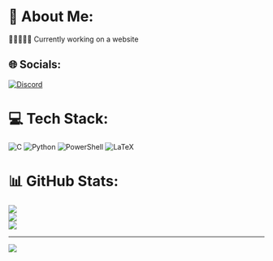 # 💫 About Me:
👩🏻‍💻🇲🇦 Currently working on a website


## 🌐 Socials:
[![Discord](https://img.shields.io/badge/Discord-%237289DA.svg?logo=discord&logoColor=white)](https://discord.gg/https://discord.gg/SBPcTbD83Z) 

# 💻 Tech Stack:
![C](https://img.shields.io/badge/c-%2300599C.svg?style=for-the-badge&logo=c&logoColor=white) ![Python](https://img.shields.io/badge/python-3670A0?style=for-the-badge&logo=python&logoColor=ffdd54) ![PowerShell](https://img.shields.io/badge/PowerShell-%235391FE.svg?style=for-the-badge&logo=powershell&logoColor=white) ![LaTeX](https://img.shields.io/badge/latex-%23008080.svg?style=for-the-badge&logo=latex&logoColor=white)
# 📊 GitHub Stats:
![](https://github-readme-stats.vercel.app/api?username=oViqa&theme=aura&hide_border=false&include_all_commits=false&count_private=false)<br/>
![](https://github-readme-streak-stats.herokuapp.com/?user=oViqa&theme=aura&hide_border=false)<br/>
![](https://github-readme-stats.vercel.app/api/top-langs/?username=oViqa&theme=aura&hide_border=false&include_all_commits=false&count_private=false&layout=compact)

---
[![](https://visitcount.itsvg.in/api?id=oViqa&icon=0&color=0)](https://visitcount.itsvg.in)
